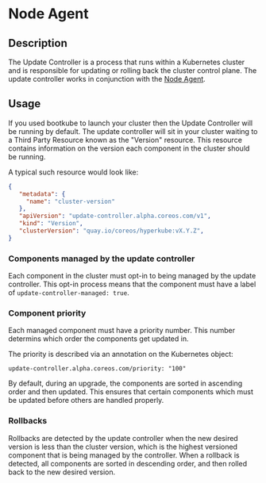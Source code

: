 # Node Agent

## Description

The Update Controller is a process that runs within a Kubernetes cluster and is
responsible for updating or rolling back the cluster control plane. The update
controller works in conjunction with the [Node Agent](../node-agent/README.md).

## Usage

If you used bootkube to launch your cluster then the Update Controller will be
running by default. The update controller will sit in your cluster waiting to a
Third Party Resource known as the "Version" resource. This resource contains
information on the version each component in the cluster should be running.

A typical such resource would look like:

```json
{
   "metadata": {
     "name": "cluster-version"
   },
   "apiVersion": "update-controller.alpha.coreos.com/v1",
   "kind": "Version",
   "clusterVersion": "quay.io/coreos/hyperkube:vX.Y.Z",
}
```

### Components managed by the update controller

Each component in the cluster must opt-in to being managed by the update
controller. This opt-in process means that the component must have a label of
`update-controller-managed: true`. 

### Component priority

Each managed component must have a priority number. This number determins
which order the components get updated in. 

The priority is described via an annotation on the Kubernetes object:

```
update-controller.alpha.coreos.com/priority: "100"
```

By default, during an upgrade, the components are sorted in
ascending order and then updated. This ensures that certain components which
must be updated before others are handled properly.

### Rollbacks

Rollbacks are detected by the update controller when the new desired version is
less than the cluster version, which is the highest versioned component that is
being managed by the controller. When a rollback is detected, all components are
sorted in descending order, and then rolled back to the new desired version.

